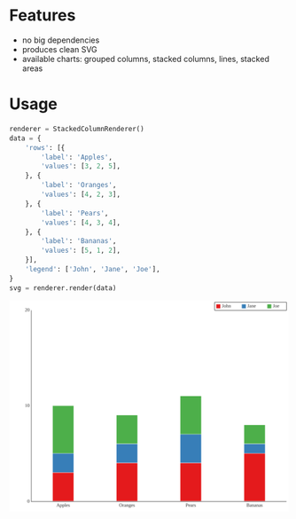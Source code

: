 # Features

-   no big dependencies
-   produces clean SVG
-   available charts: grouped columns, stacked columns, lines, stacked areas

# Usage

```python
renderer = StackedColumnRenderer()
data = {
    'rows': [{
        'label': 'Apples',
        'values': [3, 2, 5],
    }, {
        'label': 'Oranges',
        'values': [4, 2, 3],
    }, {
        'label': 'Pears',
        'values': [4, 3, 4],
    }, {
        'label': 'Bananas',
        'values': [5, 1, 2],
    }],
    'legend': ['John', 'Jane', 'Joe'],
}
svg = renderer.render(data)
```

![example](https://github.com/xi/simplecharts/blob/master/tests/simple_StackedColumnRenderer.svg)
